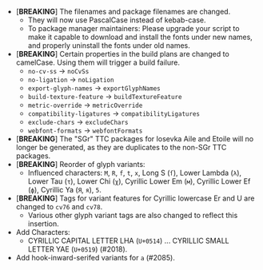 * \[**BREAKING**\] The filenames and package filenames are changed.
   - They will now use PascalCase instead of kebab-case.
   - To package manager maintainers: Please upgrade your script to make it capable to download and install the fonts under new names, and properly uninstall the fonts under old names.
* \[**BREAKING**\] Certain properties in the build plans are changed to camelCase. Using them will trigger a build failure.
   - `no-cv-ss` → `noCvSs`
   - `no-ligation` → `noLigation`
   - `export-glyph-names` → `exportGlyphNames`
   - `build-texture-feature` → `buildTextureFeature`
   - `metric-override` → `metricOverride`
   - `compatibility-ligatures` → `compatibilityLigatures`
   - `exclude-chars` → `excludeChars`
   - `webfont-formats` → `webfontFormats`
* \[**BREAKING**\] The "SGr" TTC packages for Iosevka Aile and Etoile will no longer be generated, as they are duplicates to the non-SGr TTC packages.
* \[**BREAKING**\] Reorder of glyph variants:
   - Influenced characters: `M`, `R`, `f`, `t`, `x`, Long S (`ſ`), Lower Lambda (`λ`), Lower Tau (`τ`), Lower Chi (`χ`), Cyrillic Lower Em (`м`), Cyrillic Lower Ef (`ф`), Cyrillic Ya (`Я`, `я`), `5`.
* \[**BREAKING**\] Tags for variant features for Cyrillic lowercase Er and U are changed to `cv76` and `cv78`.
     - Various other glyph variant tags are also changed to reflect this insertion.
* Add Characters:
  - CYRILLIC CAPITAL LETTER LHA (`U+0514`) ... CYRILLIC SMALL LETTER YAE (`U+0519`) (#2018).
* Add hook-inward-serifed variants for `a` (#2085).
